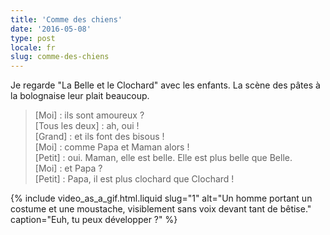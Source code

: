 ```yaml
---
title: 'Comme des chiens'
date: '2016-05-08'
type: post
locale: fr
slug: comme-des-chiens
---
```


Je regarde "La Belle et le Clochard" avec les enfants. La scène des pâtes à la bolognaise leur plait beaucoup.

<!-- more -->

> [Moi] : ils sont amoureux ?  
> [Tous les deux] : ah, oui !  
> [Grand] : et ils font des bisous !  
> [Moi] : comme Papa et Maman alors !  
> [Petit] : oui. Maman, elle est belle. Elle est plus belle que Belle.  
> [Moi] : et Papa ?  
> [Petit] : Papa, il est plus clochard que Clochard !

{% include video_as_a_gif.html.liquid
slug="1"
alt="Un homme portant un costume et une moustache, visiblement sans voix devant tant de bêtise."
caption="Euh, tu peux développer ?"
%}
